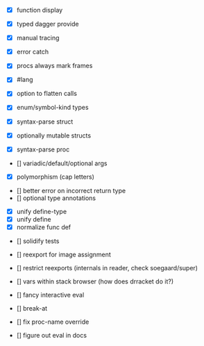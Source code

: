 - [X] function display
- [X] typed dagger provide
- [X] manual tracing
- [X] error catch
- [X] procs always mark frames
- [X] #lang
- [X] option to flatten calls
- [X] enum/symbol-kind types
- [X] syntax-parse struct
- [X] optionally mutable structs

- [X] syntax-parse proc
- [] variadic/default/optional args
- [X] polymorphism (cap letters)
- [] better error on incorrect return type
- [] optional type annotations

- [X] unify define-type
- [X] unify define
- [X] normalize func def

- [] solidify tests
- [] reexport for image assignment
- [] restrict reexports (internals in reader, check soegaard/super)

- [] vars within stack browser (how does drracket do it?)
- [] fancy interactive eval

- [] break-at
- [] fix proc-name override

- [] figure out eval in docs
